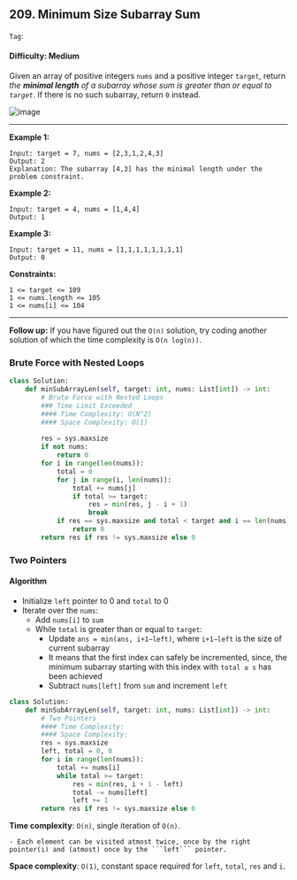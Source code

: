 ## 209. Minimum Size Subarray Sum

```Tag```:

#### Difficulty: Medium

Given an array of positive integers ```nums``` and a positive integer ```target```, return _the __minimal length__ of a subarray whose sum is greater than or equal to ```target```_. If there is no such subarray, return ```0``` instead.

![image](https://user-images.githubusercontent.com/35042430/209982455-57daa1fc-d043-4b35-8304-51ab96d0bbf2.png)

---

__Example 1:__
```
Input: target = 7, nums = [2,3,1,2,4,3]
Output: 2
Explanation: The subarray [4,3] has the minimal length under the problem constraint.
```

__Example 2:__
```
Input: target = 4, nums = [1,4,4]
Output: 1
```

__Example 3:__
```
Input: target = 11, nums = [1,1,1,1,1,1,1,1]
Output: 0
```

__Constraints:__
```
1 <= target <= 109
1 <= nums.length <= 105
1 <= nums[i] <= 104
```

---

__Follow up:__ If you have figured out the ```O(n)``` solution, try coding another solution of which the time complexity is ```O(n log(n))```.

### Brute Force with Nested Loops

```Python
class Solution:
    def minSubArrayLen(self, target: int, nums: List[int]) -> int:
        # Brute Force with Nested Loops
        ### Time Limit Exceeded
        #### Time Complexity: O(N^2)
        #### Space Complexity: O(1)
        
        res = sys.maxsize
        if not nums:
            return 0
        for i in range(len(nums)):
            total = 0
            for j in range(i, len(nums)):
                total += nums[j]
                if total >= target:
                    res = min(res, j - i + 1)
                    break
            if res == sys.maxsize and total < target and i == len(nums) - 1:
                return 0
        return res if res != sys.maxsize else 0
```

### Two Pointers

#### Algorithm

- Initialize ```left``` pointer to 0 and ```total``` to 0
- Iterate over the ```nums```:
    - Add ```nums[i]``` to ```sum```
    - While ```total``` is greater than or equal to ```target```:
        - Update ```ans = min⁡(ans, i+1−left)```, where ```i+1−left``` is the size of current subarray
        - It means that the first index can safely be incremented, since, the minimum subarray starting with this index with ```total ≥ s``` has been achieved
        - Subtract ```nums[left]``` from ```sum``` and increment ```left```

```Python
class Solution:
    def minSubArrayLen(self, target: int, nums: List[int]) -> int:
        # Two Pointers
        #### Time Complexity:
        #### Space Complexity:
        res = sys.maxsize
        left, total = 0, 0
        for i in range(len(nums)):
            total += nums[i]
            while total >= target:
                res = min(res, i + 1 - left)
                total -= nums[left]
                left += 1
        return res if res != sys.maxsize else 0
```

__Time complexity__: ```O(n)```, single iteration of ```O(n)```.

    - Each element can be visited atmost twice, once by the right pointer(i) and (atmost) once by the ```left``` pointer.
    
__Space complexity__: ```O(1)```, constant space required for ```left```, ```total```, ```res``` and ```i```.
